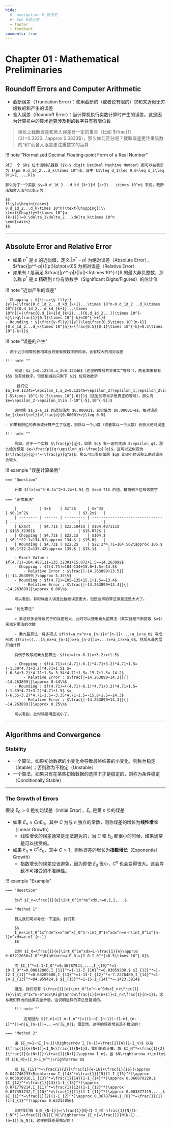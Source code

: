 ```yaml
---
hide:
  #- navigation # 显示右
  #- toc #显示左
  - footer
  - feedback
comments: true
--- 
```


# Chapter 01 : Mathematical Preliminaries

## Roundoff Errors and Computer Arithmetic

- 截断误差（Truncation Error）：使用截断的（或者说有限的）求和来近似无穷级数的和产生的误差
- 舍入误差（Roundoff Error）：当计算机执行实数计算时产生的误差。这是因为计算机中的算术运算涉及到的数字只有有限位数

> 理论上截断误差和舍入误差有一定的重合（比如 $\frac{1}{3}=0.3333...\approx 0.3333$），那么如何区分呢？截断误差更注重级数的“和”而舍入误差更注重数字的运算

!!! note "Normalized Decimal Floating-point Form of a Real Number"

	对于一个 $k$ 位十进制机器数（$k-$ digit Decimal Machine Number）都可以被表示为 $\pm 0.d_1d_2...d_k\times 10^n$，其中 $1\leq d_1\leq 9,0\leq d_i\leq 9(i=2,...,k)$ 
	
	那么对于一个实数 $y=0.d_1d_2...d_kd_{k+1}d_{k+2}...\times 10^n$ 来说，截断法和舍入法可以表示为：
	
	$$
	fl(y)=\begin{cases}
	0.d_1d_2...d_k\times 10^n(\text{Chopping})\\
	\text{Chop}(y+5\times 10^{n-(k+1)})=0.\delta_1\delta_2...\delta_k\times 10^n
	\end{cases}
	$$
	
***
## Absolute Error and Relative Error

- 如果 $p^*$ 是 $p$ 的近似值，定义 $|p^*-p|$ 为绝对误差（Absolute Error）， $\frac{|p^*-p|}{|p|}(p\not=0)$ 为相对误差（Relative Error）
- 如果有 $t$ 是满足 $\frac{|p^*-p|}{|p|}<5\times 10^{-t}$ 的最大非负整数，那么称 $p^*$ 是 $p$ 精确到 $t$ 位有效数字（Significant Digits/Figures）的估计值

!!! note "近似产生的误差"

	- Chopping : $|\frac{y-fl(y)}{y}|=|\frac{0.d_1d_2...d_kd_{k+1}...\times 10^n-0.d_1d_2...d_k\times 10^n}{0.d_1d_2...d_kd_{k+1}...\times 10^n}|=|\frac{0.d_{k+1}d_{k+2}...}{0.d_1d_2...}|\times 10^{-k}\leq\frac{1}{0.1}\times 10^{-k}=10^{-k+1}$
	- Rounding : $|\frac{y-fl(y)}{y}|\leq\frac{0.5\times 10^{n-k}}{0.d_1d_2...d_k\times 10^{n}}=\frac{0.5}{0.1}\times 10^{-k}=0.5\times 10^{-k+1}$

!!! note "误差的产生"

	- 两个近乎相等的数相减会导致有效数字的相消，会有较大的相对误差
	
	!!! note ""
	
		例如：$a_1=0.12345,a_2=0.12346$（这里的等号并非真实“等号”），两者本来都有 $5$ 位有效数字，但是相减后只剩下 $1$ 位有效数字
		
		 我们记 $a_1=0.12345+\epsilon_1,a_2=0.12346+\epsilon_2(\epsilon_1,\epsilon_2\in [-5\times 10^{-6},5\times 10^{-6}])$（这里的等号才是真正的等号），那么有 $e=\epsilon_2-\epsilon_1\in [-10^{-5},10^{-5}]$
		
		这时候 $a_2-a_1$ 的近似值为 $0.00001$，真实值为 $0.00001+e$，相对误差 $e_{\text{rel}}=\frac{e}{0.00001+e}\leq 0.5$
	
	- 如果有限位的表示或计算产生了误差，则除以一个小数（或者乘以一个大数）会放大绝对误差
	
	!!! note ""
	
		例如，对于一个实数 $\frac{p}{q}$，如果 $q$ 有一定的扰动 $\epsilon_q$，那么绝对误差 $e=\frac{p}{q+\epsilon_q}-\frac{p}{q}$，这可以近似视为 $(\frac{p}{q})'=-\frac{p}{q^2}$，那么可以看到如果 $q$ 比较小的话那么绝对误差会较大

!!! example "误差计算举例"

	=== "Question"
	
		计算 $f(x)=x^3-6.1x^2+3.2x+1.5$ 在 $x=4.71$ 的值，精确到三位有效数字
	
	=== "正常算法"
	
		|          | $x$    | $x^2$     | $x^3$                           | $6.1x^2$                      | $3.2x$   |
		| -------- | ------ | --------- | ------------------------------- | ----------------------------- | -------- |
		| Exact    | $4.71$ | $22.1841$ | $104.487111$                    | $135.32301$                   | $15.072$ |
		| Chopping | $4.71$ | $22.1$    | $104.$                          | $6.1*22.1=134.81\approx 134.$ | $15.0$   |
		| Rounding | $4.71$ | $22.2$    | $22.2*4.71=104.562\approx 105.$ | $6.1*22.2=135.42\approx 135.$ | $15.1$     |
		
		- Exact Value : $f(4.71)=104.487111−135.32301+15.072+1.5=−14.263899$
		- Chopping : $f(4.71)=104−134+15.0+1.5=−13.5$
			- Relative Error : $\frac{|-14.263899+13.5|}{|-14.263899|}\approx 5.35\%$
		- Rounding : $f(4.71)=105−135+15.1+1.5=−13.4$
			- Relative Error : $\frac{|−14.263899+13.4|}{|−14.263899|}\approx 6.06\%$
		
		可以看到，有时候舍入误差比截断误差更大，但是这样的算法误差还是太大了。
	
	=== "优化算法"
	
		> 乘法较多会导致式子的误差较大，此时可以使用秦九韶算法（其实就是不断提取 $x$）来减少乘法的次数
		
		- 秦九韶算法：将多项式 $f(x)=a_nx^n+a_{n-1}x^{n-1}+...+a_1x+a_0$ 写成形式 $f(x)=((...(a_nx+a_{n-1})x+a_{n-2})x+...)x+a_1)x+a_0$，然后从最内层开始计算
		
		将例子改写成秦九韶算法：$f(x)=((x-6.1)x+3.2)x+1.5$
		
		- Chopping : $f(4.71)=((4.71)-6.1)*4.71+3.2)*4.71+1.5=(-1.39*4.71+3.2)*4.71+1.5$ $=(-6.54+3.2)*4.71+1.5=-3.34*4.71+1.5=-15.7+1.5=-14.2$
			- Relative Error : $\frac{|−14.263899+14.2|}{|−14.263899|}\approx 0.44\%$
		- Rounding : $f(4.71)=((4.71)-6.1)*4.71+3.2)*4.71+1.5=(-1.39*4.71+3.2)*4.71+1.5$ $=(-6.55+3.2)*4.71+1.5=-3.35*4.71+1.5=-15.8+1.5=-14.3$
			- Relative Error : $\frac{|−14.263899+14.3|}{|−14.263899|}\approx 0.25\%$
		
		可以看到，此时误差明显减小了。
***
## Algorithms and Convergence

### Stability

- 一个算法，如果初始数据的小变化会导致最终结果的小变化，则称为稳定（Stable）；否则称为不稳定（Unstable）
- 一个算法，如果只有在某些初始数据的选择下才是稳定的，则称为条件稳定（Conditionally Stable）
***
### The Growth of Errors

假设 $E_0>0$ 是初始误差（Initial Error），$E_n$ 是第 $n$ 步的误差

- 如果 $E_n\approx CnE_0$，其中 $C$ 为与 $n$ 独立的常数，则称误差的增长为**线性增长**（Linear Growth）
	- 线性增长的误差通常是无法避免的，当 $C$ 和 $E_0$ 都很小的时候，结果通常是可以接受的。
- 如果 $E_n\approx C^nE_0$，其中 $C>1$，则称误差的增长为**指数增长**（Exponential Growth）
	- 指数增长的误差应该避免，因为即使 $E_0$ 很小，$C^n$ 也会变得很大。这会导致不可接受的不准确性。

!!! example "Example"

	=== "Question"
	
		分析 $I_n=\frac{1}{e}\int_0^1x^ne^xdx,n=0,1,2,...$
	
	=== "Method 1"
	
		首先我们可以考虑一下递推，我们有：
		
		$$
		I_n=\int_0^1x^nde^x=x^ne^x|_0^1-\int_0^1e^xdx^n=e-n\int_0^1x^{n-1}e^xdx=e-nI_{n-1}
		$$
		
		此时 $I_0=\frac{1}{e}\int_0^1e^xdx=1-\frac{1}{e}\approx 0.63212056=I_0^*\Rightarrow|E_0|=|I_0-I_0^*|<0.5\times 10^{-8}$
		
		而 $I_1^*=1-1·I_0^*=0.36787944,...,I_{10}^*=1-10·I_9^*=0.08812800,I_{11}^*=1-11·I_{10}^*=0.03059200,$ $I_{12}^*=1-12·I_{11}^*=0.63289600,I_{13}^*=1-13·I_{12}^*=-7.2276480,I_{14}^*=1-14·I_{13}^*=94.959424,$ $I_{15}^*=1-15·I_{14}^*=-1423.3914$
		
		但是，我们却有 $\frac{1}{e}\int_0^1x^n·e^0dx<I_n<\frac{1}{e}\int_0^1x^n·e^1dx\Rightarrow\frac{1}{e(n+1)}<I_n<\frac{1}{n+1}$，这与我们算出的结果完全矛盾，这说明这样的算法是错误的。
		
		!!! note ""
		
			这是因为 $|E_n|=|I_n-I_n^*|=|(1-nI_{n-1})-(1-nI_{n-1}^*)|=n|E_{n-1}|=...=n!|E_0|$，很显然，这样的误差增长是不稳定的！
	
	=== "Method 2"
	
		由 $I_n=1-nI_{n-1}\Rightarrow I_{n-1}=\frac{1}{n}(1-I_n)$ 以及 $\frac{1}{e(N+1)}<I_N<\frac{1}{N+1}$，我们倒着计算，取 $I_N^*=\frac{1}{2}[\frac{1}{e(N+1)}+\frac{1}{N+1}]\approx I_n$，当 $N\rightarrow +\infty$ 时 $|E_N|=|I_N-I_N^*|\rightarrow 0$
		
		取 $I_{15}^*=\frac{1}{2}[\frac{1}{e·16}+\frac{1}{16}]\approx 0.042746233\Rightarrow I_{14}^*=\frac{1}{15}(1-I_{15}^*)\approx 0.063816918,I_{13}^*=\frac{1}{14}(1-I_{14}^*)\approx 0.066870220,$ $I_{12}^*=\frac{1}{13}(1-I_{13}^*)\approx 0.071779214,I_{11}^*=\frac{1}{12}(1-I_{12}^*)\approx 0.077351732,I_{10}^*=\frac{1}{11}(1-I_{11}^*)\approx 0.083877115,...,$ $I_{1}^*=\frac{1}{2}(1-I_{2}^*)\approx 0.36787944,I_{0}^*=\frac{1}{1}(1-I_{1}^*)\approx 0.63212056$
		
		此时我们有 $|E_{N-1}|=|\frac{1}{N}(1-I_N)-\frac{1}{N}(1-I_N^*)|=\frac{1}{N}|E_N|\Rightarrow |E_n|=\frac{1}{N(N-1)...(n+1)}|E_N|$，这样的误差是稳定的！




